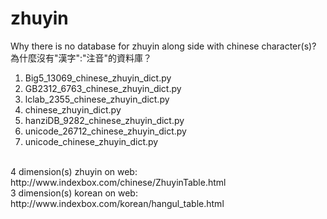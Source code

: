 # zhuyin
Why there is no database for zhuyin along side with chinese character(s)?<br>
為什麼沒有"漢字":"注音"的資料庫？</br>
1. Big5_13069_chinese_zhuyin_dict.py<br>
2. GB2312_6763_chinese_zhuyin_dict.py</br>
3. lclab_2355_chinese_zhuyin_dict.py</br>
4. chinese_zhuyin_dict.py</br>
5. hanziDB_9282_chinese_zhuyin_dict.py</br>
6. unicode_26712_chinese_zhuyin_dict.py</br>
7. unicode_chinese_zhuyin_dict.py</br>
<br>
4 dimension(s) zhuyin on web: http://www.indexbox.com/chinese/ZhuyinTable.html</br>
3 dimension(s) korean on web: http://www.indexbox.com/korean/hangul_table.html</br>
